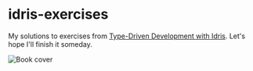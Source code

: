 # idris-exercises

My solutions to exercises from [Type-Driven Development with Idris](https://www.manning.com/books/type-driven-development-with-idris). Let's hope I'll finish it someday.

![Book cover](https://images.manning.com/720/960/resize/book/1/453215a-afa1-443f-9f2d-3b6bf24c34db/Brady-TDDI-HI.png)
